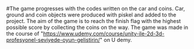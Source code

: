 #The game progresses with the codes written on the car and coins. Car, ground and coin objects were produced with piskel and added to the project. The aim of the game is to reach the finish flag with the highest possible score by collecting the coins on the way. The game was made in the course of "https://www.udemy.com/course/unity-ile-2d-3d-profesyonel-seviyede-oyun-gelistirin/" on U demy.
